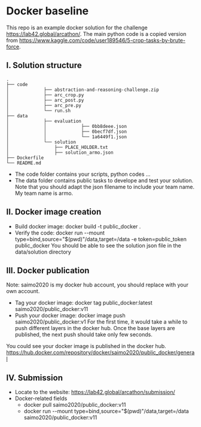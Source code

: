 # Docker baseline

This repo is an example docker solution for the challenge https://lab42.global/arcathon/.
The main python code is a copied version from https://www.kaggle.com/code/user189546/5-crop-tasks-by-brute-force.

## I. Solution structure
```
.
├── code
│             ├── abstraction-and-reasoning-challenge.zip
│             ├── arc_crop.py
│             ├── arc_post.py
│             ├── arc_pre.py
│             └── run.sh
├── data
│             ├── evaluation
│             │             ├── 0bb8deee.json
│             │             ├── 0becf7df.json
│             │             └── 1a6449f1.json
│             └── solution
│                 ├── PLACE_HOLDER.txt
│                 ├── solution_armo.json
├── Dockerfile
└── README.md
```

- The code folder contains your scripts, python codes ...
- The data folder contains public tasks to develope and test your solution.
Note that you should adapt the json filename to include your team name. My team name is armo.

## II. Docker image creation

- Build docker image: docker build -t public_docker .
- Verify the code: docker run --mount type=bind,source="$(pwd)"/data,target=/data -e token=public_token public_docker
You should be able to see the solution json file in the data/solution directory

## III. Docker publication
Note: saimo2020 is my docker hub account, you should replace with your own account.

- Tag your docker image: docker tag public_docker:latest saimo2020/public_docker:v11
- Push your docker image: docker image push saimo2020/public_docker:v1
For the first time, it would take a while to push different layers in the docker hub. Once the base layers are published, the next push should take only few seconds.

You could see your docker image is published in the docker hub.
https://hub.docker.com/repository/docker/saimo2020/public_docker/general

## IV. Submission

- Locate to the website: https://lab42.global/arcathon/submission/
- Docker-related fields
  - docker pull saimo2020/public_docker:v11
  - docker run --mount type=bind,source="$(pwd)"/data,target=/data saimo2020/public_docker:v11
